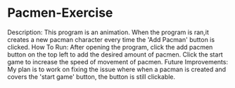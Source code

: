 # Pacmen-Exercise
Description: This program is an animation. When the program is ran,it creates a new pacman character every time the 'Add Pacman' button is clicked. 
How To Run: After opening the program, click the add pacmen button on the top left to add the desired amount of pacmen. Click the start game to increase the speed of movement of pacmen.
Future Improvements: My plan is to work on fixing the issue where when a pacman is created and covers the 'start game' button, the button is still clickable.
